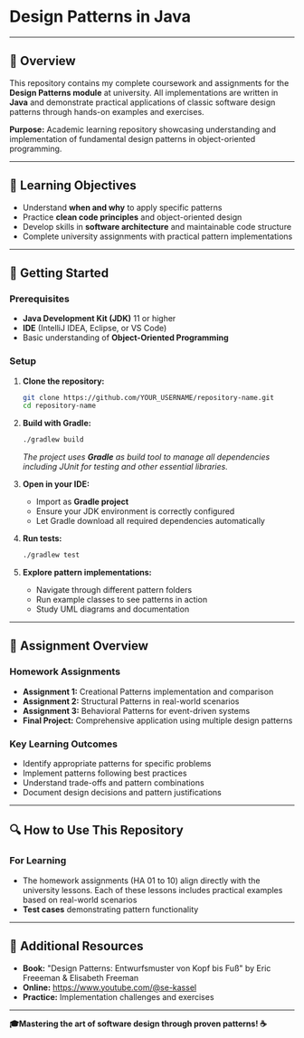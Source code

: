 # Design Patterns in Java

---

## 📖 Overview

This repository contains my complete coursework and assignments for the **Design Patterns module** at university. All implementations are written in **Java** and demonstrate practical applications of classic software design patterns through hands-on examples and exercises.

**Purpose:** Academic learning repository showcasing understanding and implementation of fundamental design patterns in object-oriented programming.

---

## 🎯 Learning Objectives
- Understand **when and why** to apply specific patterns
- Practice **clean code principles** and object-oriented design
- Develop skills in **software architecture** and maintainable code structure
- Complete university assignments with practical pattern implementations

---
## 🚀 Getting Started

### Prerequisites
- **Java Development Kit (JDK)** 11 or higher
- **IDE** (IntelliJ IDEA, Eclipse, or VS Code)
- Basic understanding of **Object-Oriented Programming**

### Setup
1. **Clone the repository:**
   ```bash
   git clone https://github.com/YOUR_USERNAME/repository-name.git
   cd repository-name
   ```

2. **Build with Gradle:**
   ```bash
   ./gradlew build
   ```
   *The project uses **Gradle** as build tool to manage all dependencies including JUnit for testing and other essential libraries.*

3. **Open in your IDE:**
   - Import as **Gradle project**
   - Ensure your JDK environment is correctly configured
   - Let Gradle download all required dependencies automatically

4. **Run tests:**
   ```bash
   ./gradlew test
   ```

5. **Explore pattern implementations:**
   - Navigate through different pattern folders
   - Run example classes to see patterns in action
   - Study UML diagrams and documentation

---

## 📝 Assignment Overview

### Homework Assignments
- **Assignment 1:** Creational Patterns implementation and comparison
- **Assignment 2:** Structural Patterns in real-world scenarios  
- **Assignment 3:** Behavioral Patterns for event-driven systems
- **Final Project:** Comprehensive application using multiple design patterns

### Key Learning Outcomes
- Identify appropriate patterns for specific problems
- Implement patterns following best practices
- Understand trade-offs and pattern combinations
- Document design decisions and pattern justifications

---
## 🔍 How to Use This Repository

### For Learning
- The homework assignments (HA 01 to 10) align directly with the university lessons. Each of these lessons includes practical examples based on real-world scenarios
- **Test cases** demonstrating pattern functionality
---

## 📖 Additional Resources

- **Book:** "Design Patterns: Entwurfsmuster von Kopf bis Fuß" by Eric Freeeman & Elisabeth Freeman
- **Online:** https://www.youtube.com/@se-kassel
- **Practice:** Implementation challenges and exercises

---

**🎓Mastering the art of software design through proven patterns! ☕️**

